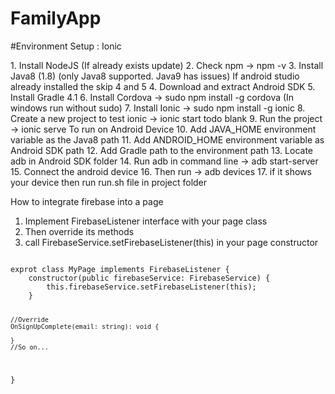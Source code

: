 # FamilyApp

#Environment Setup : Ionic
<p>
1. Install NodeJS (If already exists update)
2. Check npm -> npm -v
3. Install Java8 (1.8) (only Java8 supported. Java9 has issues)
If android studio already installed the skip 4 and 5
4. Download and extract Android SDK
5. Install Gradle 4.1
6. Install Cordova -> sudo npm install -g cordova (In windows run without sudo)
7. Install Ionic -> sudo npm install -g ionic
8. Create a new project to test ionic -> ionic start todo blank
9. Run the project -> ionic serve
To run on Android Device
10. Add JAVA_HOME environment variable as the Java8 path
11. Add ANDROID_HOME environment variable as Android SDK path
12. Add Gradle path to the environment path
13. Locate adb in Android SDK folder
14. Run adb in command line -> adb start-server
15. Connect the android device
16. Then run -> adb devices
17. if it shows your device then run run.sh file in project folder
</p>
<p>
How to integrate firebase into a page

1. Implement FirebaseListener interface with your page class
2. Then override its methods
3. call FirebaseService.setFirebaseListener(this) in your page constructor

<code>
exprot class MyPage implements FirebaseListener {
    constructor(public firebaseService: FirebaseService) {
        this.firebaseService.setFirebaseListener(this);
    }

    //Override
    OnSignUpComplete(email: string): void {

    }
    //So on...
}
</code>
</p>